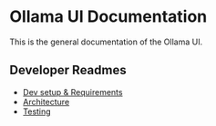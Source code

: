 [Dev setup & Requirements]: dev-setup.md
[Architecture]: architecture.md
[Testing]: testing.md


# Ollama UI Documentation

This is the general documentation of the Ollama UI.

## Developer Readmes

* [Dev setup & Requirements]
* [Architecture]
* [Testing]